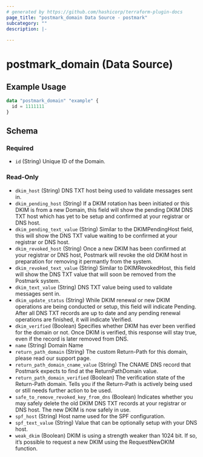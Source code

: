 ```yaml
---
# generated by https://github.com/hashicorp/terraform-plugin-docs
page_title: "postmark_domain Data Source - postmark"
subcategory: ""
description: |-
  
---
```


# postmark_domain (Data Source)



## Example Usage

```terraform
data "postmark_domain" "example" {
  id = 1111111
}
```

<!-- schema generated by tfplugindocs -->
## Schema

### Required

- `id` (String) Unique ID of the Domain.

### Read-Only

- `dkim_host` (String) DNS TXT host being used to validate messages sent in.
- `dkim_pending_host` (String) If a DKIM rotation has been initiated or this DKIM is from a new Domain, this field will show the pending DKIM DNS TXT host which has yet to be setup and confirmed at your registrar or DNS host.
- `dkim_pending_text_value` (String) Similar to the DKIMPendingHost field, this will show the DNS TXT value waiting to be confirmed at your registrar or DNS host.
- `dkim_revoked_host` (String) Once a new DKIM has been confirmed at your registrar or DNS host, Postmark will revoke the old DKIM host in preparation for removing it permantly from the system.
- `dkim_revoked_text_value` (String) Similar to DKIMRevokedHost, this field will show the DNS TXT value that will soon be removed from the Postmark system.
- `dkim_text_value` (String) DNS TXT value being used to validate messages sent in.
- `dkim_update_status` (String) While DKIM renewal or new DKIM operations are being conducted or setup, this field will indicate Pending. After all DNS TXT records are up to date and any pending renewal operations are finished, it will indicate Verified.
- `dkim_verified` (Boolean) Specifies whether DKIM has ever been verified for the domain or not. Once DKIM is verified, this response will stay true, even if the record is later removed from DNS.
- `name` (String) Domain Name
- `return_path_domain` (String) The custom Return-Path for this domain, please read our support page.
- `return_path_domain_cname_value` (String) The CNAME DNS record that Postmark expects to find at the ReturnPathDomain value.
- `return_path_domain_verified` (Boolean) The verification state of the Return-Path domain. Tells you if the Return-Path is actively being used or still needs further action to be used.
- `safe_to_remove_revoked_key_from_dns` (Boolean) Indicates whether you may safely delete the old DKIM DNS TXT records at your registrar or DNS host. The new DKIM is now safely in use.
- `spf_host` (String) Host name used for the SPF configuration.
- `spf_text_value` (String) Value that can be optionally setup with your DNS host.
- `weak_dkim` (Boolean) DKIM is using a strength weaker than 1024 bit. If so, it’s possible to request a new DKIM using the RequestNewDKIM function.
